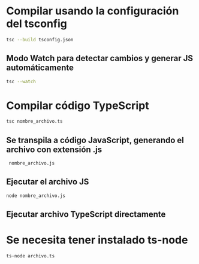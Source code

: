 
# Compilar usando la configuración del tsconfig
```bash
tsc --build tsconfig.json 
```

## Modo Watch para detectar cambios y generar JS automáticamente
```bash
tsc --watch
```

# Compilar código TypeScript
```bash
tsc nombre_archivo.ts
```
## Se transpila a código JavaScript, generando el archivo con extensión .js
```bash
 nombre_archivo.js 
```
## Ejecutar el archivo JS
```bash
node nombre_archivo.js
```

## Ejecutar archivo TypeScript directamente
# Se necesita tener instalado ts-node
```bash
ts-node archivo.ts
```